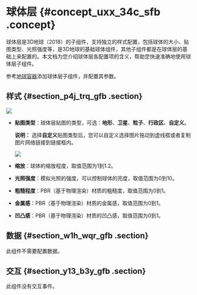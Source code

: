# 球体层 {#concept_uxx_34c_sfb .concept}

球体层是3D地球（2018）的子组件，支持独立的样式配置，包括球体的大小、贴图类型、光照强度等，是3D地球的基础球体组件，其他子组件都是在球体层的基础上来配置的。本文档为您介绍球体层各配置项的含义，帮助您快速准确地使用球体层子组件。

参考[地球容器](intl.zh-CN/用户指南/组件指南/3D地球（2018）/地球容器.md#)添加球体层子组件，并配置其参数。

## 样式 {#section_p4j_trq_gfb .section}

![](http://static-aliyun-doc.oss-cn-hangzhou.aliyuncs.com/assets/img/41751/155808651921761_zh-CN.png)

-   **贴图类型**：球体层贴图的类型，可选：**地形**、**卫星**、**粒子**、**行政区**、**自定义**。

    **说明：** 选择**自定义**贴图类型后，您可以自定义选择图片拖动到虚线框或者复制图片网络链接到链接框内。

    ![](http://static-aliyun-doc.oss-cn-hangzhou.aliyuncs.com/assets/img/41751/155808651925942_zh-CN.png)

-   **缩放**：球体的缩放程度，取值范围为1到1.2。
-   **光照强度**：模拟光照的强度，可以控制球体的亮度，取值范围为0到10。
-   **粗糙程度**：PBR（基于物理渲染）材质的粗糙度，取值范围为0到1。
-   **金属感**：PBR（基于物理渲染）材质的金属感，取值范围为0到1。
-   **凹凸感**：PBR（基于物理渲染）材质的凹凸感，取值范围为0到1。

## 数据 {#section_w1h_wqr_gfb .section}

此组件不需要配置数据。

## 交互 {#section_y13_b3y_gfb .section}

此组件没有交互事件。

